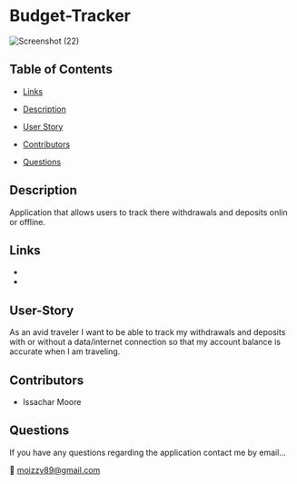 # Budget-Tracker

![Screenshot (22)](https://user-images.githubusercontent.com/93059565/163868311-ccaf33a6-e4ac-425d-8f89-64e70d2d0f9d.png)


## Table of Contents

* [Links](#Links)

* [Description](#Description)

* [User Story](#UserStory)

* [Contributors](#contributors)

* [Questions](#questions)




## Description

Application that allows users to track there withdrawals and deposits onlin or offline. 

## Links
* []()
* []()

## User-Story

As an avid traveler
I want to be able to track my withdrawals and deposits with or without a data/internet connection
so that my account balance is accurate when I am traveling. 

## Contributors

* Issachar Moore

## Questions

If you have any questions regarding the application contact me by email...

:e-mail: moizzy89@gmail.com
